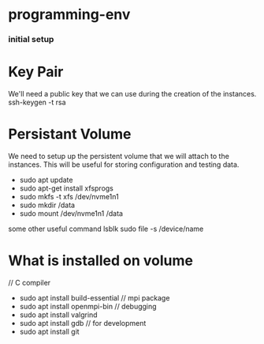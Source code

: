 # programming-env


### initial setup
# Key Pair
We'll need a public key that we can use during the creation of the instances. 
ssh-keygen -t rsa

# Persistant Volume
We need to setup up the persistent volume that we will attach to the instances. This will be useful for storing 
configuration and testing data.

- sudo apt update
- sudo apt-get install xfsprogs
- sudo mkfs -t xfs /dev/nvme1n1
- sudo mkdir /data
- sudo mount /dev/nvme1n1 /data

some other useful command
lsblk
sudo file -s /device/name

# What is installed on volume 
// C compiler
- sudo apt install build-essential
// mpi package
- sudo apt install openmpi-bin
// debugging
- sudo apt install valgrind
- sudo apt install gdb
// for development
- sudo apt install git
